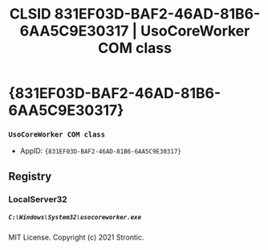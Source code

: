 ﻿---
title: "CLSID 831EF03D-BAF2-46AD-81B6-6AA5C9E30317 | UsoCoreWorker COM class"
excerpt: What is COM-Object CLSID 831EF03D-BAF2-46AD-81B6-6AA5C9E30317?
---

# {831EF03D-BAF2-46AD-81B6-6AA5C9E30317}

### `UsoCoreWorker COM class`
* AppID: `{831EF03D-BAF2-46AD-81B6-6AA5C9E30317}`

## Registry


### LocalServer32

##### `C:\Windows\System32\usocoreworker.exe`

MIT License. Copyright (c) 2021 Strontic.


